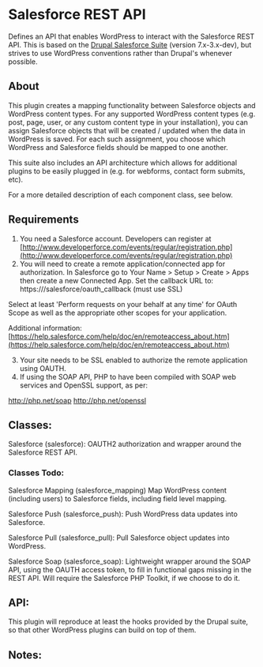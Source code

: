 # Salesforce REST API
Defines an API that enables WordPress to interact with the Salesforce REST API. This is based on the [Drupal Salesforce Suite](https://github.com/thinkshout/salesforce) (version 7.x-3.x-dev), but strives to use WordPress conventions rather than Drupal's whenever possible.

## About
This plugin creates a mapping functionality between Salesforce objects and WordPress content types. For any supported WordPress content types (e.g. post, page, user, or any custom content type in your installation), you can assign Salesforce objects that will be created / updated when the data in WordPress is saved. For each such assignment, you choose which WordPress and Salesforce fields should be mapped to one another.

This suite also includes an API architecture which allows for additional plugins to be easily plugged in (e.g. for webforms, contact form submits, etc).
  
For a more detailed description of each component class, see below.

## Requirements

1. You need a Salesforce account. Developers can register at [http://www.developerforce.com/events/regular/registration.php](http://www.developerforce.com/events/regular/registration.php)
2. You will need to create a remote application/connected app for authorization. In Salesforce go to Your Name > Setup > Create > Apps then create a new Connected App. Set the callback URL to: https://<your site>/salesforce/oauth_callback (must use SSL)

Select at least 'Perform requests on your behalf at any time' for OAuth Scope as well as the appropriate other scopes for your application.

Additional information: [https://help.salesforce.com/help/doc/en/remoteaccess_about.htm](https://help.salesforce.com/help/doc/en/remoteaccess_about.htm)

3. Your site needs to be SSL enabled to authorize the remote application using OAUTH.
4. If using the SOAP API, PHP to have been compiled with SOAP web services and
  OpenSSL support, as per:
  
  http://php.net/soap
  http://php.net/openssl

## Classes:

Salesforce (salesforce):
    OAUTH2 authorization and wrapper around the Salesforce REST API.

### Classes Todo:

Salesforce Mapping (salesforce_mapping)
  Map WordPress content (including users) to Salesforce fields, including field level mapping.

Salesforce Push (salesforce_push):
  Push WordPress data updates into Salesforce.

Salesforce Pull (salesforce_pull):
  Pull Salesforce object updates into WordPress.

Salesforce Soap (salesforce_soap):
  Lightweight wrapper around the SOAP API, using the OAUTH access token, to fill in functional gaps missing in the REST API. Will require the Salesforce PHP Toolkit, if we choose to do it.

## API:

This plugin will reproduce at least the hooks provided by the Drupal suite, so that other WordPress plugins can build on top of them.

## Notes:

